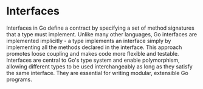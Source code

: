 # Interfaces

Interfaces in Go define a contract by specifying a set of method signatures that a type must implement. Unlike many other languages, Go interfaces are implemented implicitly - a type implements an interface simply by implementing all the methods declared in the interface. This approach promotes loose coupling and makes code more flexible and testable. Interfaces are central to Go's type system and enable polymorphism, allowing different types to be used interchangeably as long as they satisfy the same interface. They are essential for writing modular, extensible Go programs.